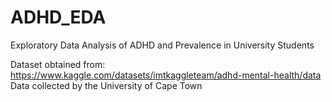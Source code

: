 # ADHD_EDA
Exploratory Data Analysis of ADHD and Prevalence in University Students

Dataset obtained from: https://www.kaggle.com/datasets/imtkaggleteam/adhd-mental-health/data
Data collected by the University of Cape Town
